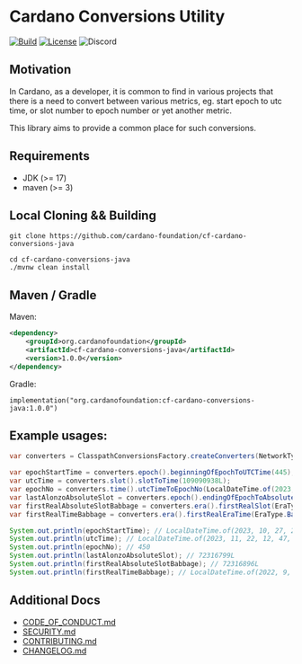 # Cardano Conversions Utility

[![Build](https://github.com/cardano-foundation/cf-cardano-conversions-java/actions/workflows/tests.yaml/badge.svg)](https://github.com/cardano-foundation/cf-cardano-conversions-java/actions/workflows/tests.yaml)
[![License](https://img.shields.io:/github/license/cardano-foundation/cf-cardano-conversions-java?label=license)](https://github.com/cardano-foundation/cf-cardano-conversions-java/blob/master/LICENSE)
![Discord](https://img.shields.io/discord/1022471509173882950)

## Motivation

In Cardano, as a developer, it is common to find in various projects that there is a need to convert between various metrics, eg. start epoch to utc time, or slot number to epoch number or yet another metric.

This library aims to provide a common place for such conversions.

## Requirements
- JDK (>= 17)
- maven (>= 3)

## Local Cloning && Building
```shell
git clone https://github.com/cardano-foundation/cf-cardano-conversions-java

cd cf-cardano-conversions-java
./mvnw clean install
```

## Maven / Gradle
Maven:
```xml
<dependency>
    <groupId>org.cardanofoundation</groupId>
    <artifactId>cf-cardano-conversions-java</artifactId>
    <version>1.0.0</version>
</dependency>
```
Gradle:
```
implementation("org.cardanofoundation:cf-cardano-conversions-java:1.0.0")
```

## Example usages:
```java
var converters = ClasspathConversionsFactory.createConverters(NetworkType.MAINNET);

var epochStartTime = converters.epoch().beginningOfEpochToUTCTime(445);
var utcTime = converters.slot().slotToTime(109090938L);
var epochNo = converters.time().utcTimeToEpochNo(LocalDateTime.of(2023, 11, 22, 9, 48, 58));
var lastAlonzoAbsoluteSlot = converters.epoch().endingOfEpochToAbsoluteSlot(364);
var firstRealAbsoluteSlotBabbage = converters.era().firstRealSlot(EraType.Babbage);
var firstRealTimeBabbage = converters.era().firstRealEraTime(EraType.Babbage);

System.out.println(epochStartTime); // LocalDateTime.of(2023, 10, 27, 21, 44, 51)
System.out.println(utcTime); // LocalDateTime.of(2023, 11, 22, 12, 47, 9)
System.out.println(epochNo); // 450
System.out.println(lastAlonzoAbsoluteSlot); // 72316799L
System.out.println(firstRealAbsoluteSlotBabbage); // 72316896L
System.out.println(firstRealTimeBabbage); // LocalDateTime.of(2022, 9, 22, 21, 46, 27)
```

## Additional Docs
- [CODE_OF_CONDUCT.md](CODE_OF_CONDUCT.md)
- [SECURITY.md](SECURITY.md)
- [CONTRIBUTING.md](CONTRIBUTING.md)
- [CHANGELOG.md](CHANGELOG.md)
